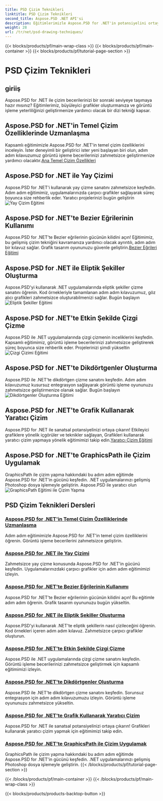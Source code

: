 ```yaml
---
title: PSD Çizim Teknikleri
linktitle: PSD Çizim Teknikleri
second_title: Aspose.PSD .NET API'si
description: Eğitimlerimizle Aspose.PSD for .NET'in potansiyelini ortaya çıkarın! Temel çizim özelliklerinde ustalaşın, çarpıcı grafikler oluşturun ve görüntü işleme becerilerinizi geliştirin.
weight: 28
url: /tr/net/psd-drawing-techniques/
---
```


{{< blocks/products/pf/main-wrap-class >}}
{{< blocks/products/pf/main-container >}}
{{< blocks/products/pf/tutorial-page-section >}}

# PSD Çizim Teknikleri


## giriiş

Aspose.PSD for .NET ile çizim becerilerinizi bir sonraki seviyeye taşımaya hazır mısınız? Eğitimlerimiz, büyüleyici grafikler oluşturmanıza ve görüntü işleme yeterliliğinizi geliştirmenize yardımcı olacak bir dizi tekniği kapsar.

## Aspose.PSD for .NET'in Temel Çizim Özelliklerinde Uzmanlaşma

 Kapsamlı eğitimimizle Aspose.PSD for .NET'in temel çizim özelliklerini inceleyin. İster deneyimli bir geliştirici ister yeni başlayan biri olun, adım adım kılavuzumuz görüntü işleme becerilerinizi zahmetsizce geliştirmenize yardımcı olacaktır.[Ana Temel Çizim Özellikleri](./mastering-core-drawing-features/)

## Aspose.PSD for .NET ile Yay Çizimi

 Aspose.PSD for .NET'i kullanarak yay çizme sanatını zahmetsizce keşfedin. Adım adım eğitimimiz, uygulamalarınızda çarpıcı grafikler sağlayarak süreç boyunca size rehberlik eder. Yaratıcı projelerinizi bugün geliştirin![Yay Çizim Eğitimi](./drawing-arcs/)

## Aspose.PSD for .NET'te Bezier Eğrilerinin Kullanımı

 Aspose.PSD for .NET'te Bezier eğrilerinin gücünün kilidini açın! Eğitimimiz, bu gelişmiş çizim tekniğini kavramanıza yardımcı olacak ayrıntılı, adım adım bir kılavuz sağlar. Grafik tasarım oyununuzu güvenle geliştirin.[Bezier Eğrileri Eğitimi](./utilizing-bezier-curves/)

## Aspose.PSD for .NET ile Eliptik Şekiller Oluşturma

 Aspose.PSD'yi kullanarak .NET uygulamalarında eliptik şekiller çizme sanatını öğrenin. Kod örnekleriyle tamamlanan adım adım kılavuzumuz, göz alıcı grafikleri zahmetsizce oluşturabilmenizi sağlar. Bugün başlayın![Eliptik Şekiller Eğitimi](./creating-elliptical-shapes/)

## Aspose.PSD for .NET'te Etkin Şekilde Çizgi Çizme

 Aspose.PSD ile .NET uygulamalarında çizgi çizmenin inceliklerini keşfedin. Kapsamlı eğitimimiz, görüntü işleme becerilerinizi zahmetsizce geliştirerek süreç boyunca size rehberlik eder. Projelerinizi şimdi yükseltin![Çizgi Çizimi Eğitimi](./drawing-lines-effectively/)

## Aspose.PSD for .NET'te Dikdörtgenler Oluşturma

Aspose.PSD ile .NET'te dikdörtgen çizme sanatını keşfedin. Adım adım kılavuzumuz kusursuz entegrasyon sağlayarak görüntü işleme oyununuzu zahmetsizce geliştirmenize olanak sağlar. Bugün başlayın![Dikdörtgenler Oluşturma Eğitimi](./constructing-rectangles/)

## Aspose.PSD for .NET'te Grafik Kullanarak Yaratıcı Çizim

 Aspose.PSD for .NET ile sanatsal potansiyelinizi ortaya çıkarın! Etkileyici grafiklere yönelik içgörüler ve teknikler sağlayan, Grafikleri kullanarak yaratıcı çizim yapmaya yönelik eğitimimizi takip edin.[Yaratıcı Çizim Eğitimi](./creative-drawing-using-graphics/)

## Aspose.PSD for .NET'te GraphicsPath ile Çizim Uygulamak

 GraphicsPath ile çizim yapma hakkındaki bu adım adım eğitimde Aspose.PSD for .NET'in gücünü keşfedin. .NET uygulamalarınızı gelişmiş Photoshop dosya işlemeyle geliştirin. Aspose.PSD ile yaratıcı olun![GraphicsPath Eğitimi ile Çizim Yapma](./implementing-drawing-with-graphicspath/)

## PSD Çizim Teknikleri Dersleri
### [Aspose.PSD for .NET'in Temel Çizim Özelliklerinde Uzmanlaşma](./mastering-core-drawing-features/)
Adım adım eğitimimizle Aspose.PSD for .NET'in temel çizim özelliklerini öğrenin. Görüntü işleme becerilerini zahmetsizce geliştirin.
### [Aspose.PSD for .NET ile Yay Çizimi](./drawing-arcs/)
Zahmetsizce yay çizme konusunda Aspose.PSD for .NET'in gücünü keşfedin. Uygulamalarınızdaki çarpıcı grafikler için adım adım eğitimimizi izleyin.
### [Aspose.PSD for .NET'te Bezier Eğrilerinin Kullanımı](./utilizing-bezier-curves/)
Aspose.PSD for .NET'te Bezier eğrilerinin gücünün kilidini açın! Bu eğitimle adım adım öğrenin. Grafik tasarım oyununuzu bugün yükseltin.
### [Aspose.PSD for .NET ile Eliptik Şekiller Oluşturma](./creating-elliptical-shapes/)
Aspose.PSD'yi kullanarak .NET'te eliptik şekillerin nasıl çizileceğini öğrenin. Kod örnekleri içeren adım adım kılavuz. Zahmetsizce çarpıcı grafikler oluşturun.
### [Aspose.PSD for .NET'te Etkin Şekilde Çizgi Çizme](./drawing-lines-effectively/)
Aspose.PSD ile .NET uygulamalarında çizgi çizme sanatını keşfedin. Görüntü işleme becerilerinizi zahmetsizce geliştirmek için kapsamlı eğitimimizi izleyin.
### [Aspose.PSD for .NET'te Dikdörtgenler Oluşturma](./constructing-rectangles/)
Aspose.PSD ile .NET'te dikdörtgen çizme sanatını keşfedin. Sorunsuz entegrasyon için adım adım kılavuzumuzu izleyin. Görüntü işleme oyununuzu zahmetsizce yükseltin.
### [Aspose.PSD for .NET'te Grafik Kullanarak Yaratıcı Çizim](./creative-drawing-using-graphics/)
Aspose.PSD for .NET ile sanatsal potansiyelinizi ortaya çıkarın! Grafikleri kullanarak yaratıcı çizim yapmak için eğitimimizi takip edin.
### [Aspose.PSD for .NET'te GraphicsPath ile Çizim Uygulamak](./implementing-drawing-with-graphicspath/)
GraphicsPath ile çizim yapma hakkındaki bu adım adım eğitimde Aspose.PSD for .NET'in gücünü keşfedin. .NET uygulamalarınızı gelişmiş Photoshop dosya işlemeyle geliştirin.
{{< /blocks/products/pf/tutorial-page-section >}}

{{< /blocks/products/pf/main-container >}}
{{< /blocks/products/pf/main-wrap-class >}}

{{< blocks/products/products-backtop-button >}}
